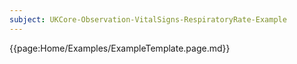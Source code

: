```yaml
---
subject: UKCore-Observation-VitalSigns-RespiratoryRate-Example
---
```

{{page:Home/Examples/ExampleTemplate.page.md}}
